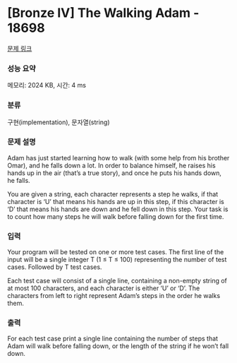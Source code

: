 # [Bronze IV] The Walking Adam - 18698 

[문제 링크](https://www.acmicpc.net/problem/18698) 

### 성능 요약

메모리: 2024 KB, 시간: 4 ms

### 분류

구현(implementation), 문자열(string)

### 문제 설명

<p>Adam has just started learning how to walk (with some help from his brother Omar), and he falls down a lot. In order to balance himself, he raises his hands up in the air (that’s a true story), and once he puts his hands down, he falls.</p>

<p>You are given a string, each character represents a step he walks, if that character is ‘U’ that means his hands are up in this step, if this character is ‘D’ that means his hands are down and he fell down in this step. Your task is to count how many steps he will walk before falling down for the first time.</p>

### 입력 

 <p>Your program will be tested on one or more test cases. The first line of the input will be a single integer T (1 ≤ T ≤ 100) representing the number of test cases. Followed by T test cases.</p>

<p>Each test case will consist of a single line, containing a non-empty string of at most 100 characters, and each character is either ‘U’ or ‘D’. The characters from left to right represent Adam’s steps in the order he walks them.</p>

### 출력 

 <p>For each test case print a single line containing the number of steps that Adam will walk before falling down, or the length of the string if he won’t fall down.</p>

